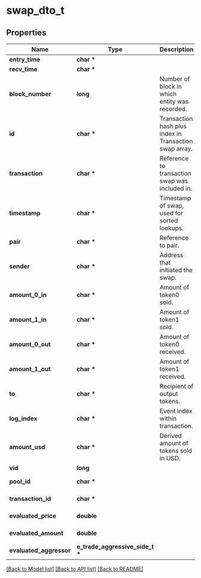 # swap_dto_t

## Properties
Name | Type | Description | Notes
------------ | ------------- | ------------- | -------------
**entry_time** | **char \*** |  | [optional] 
**recv_time** | **char \*** |  | [optional] 
**block_number** | **long** | Number of block in which entity was recorded. | [optional] 
**id** | **char \*** | Transaction hash plus index in Transaction swap array. | [optional] 
**transaction** | **char \*** | Reference to transaction swap was included in. | [optional] 
**timestamp** | **char \*** | Timestamp of swap, used for sorted lookups. | [optional] 
**pair** | **char \*** | Reference to pair. | [optional] 
**sender** | **char \*** | Address that initiated the swap. | [optional] 
**amount_0_in** | **char \*** | Amount of token0 sold. | [optional] 
**amount_1_in** | **char \*** | Amount of token1 sold. | [optional] 
**amount_0_out** | **char \*** | Amount of token0 received. | [optional] 
**amount_1_out** | **char \*** | Amount of token1 received. | [optional] 
**to** | **char \*** | Recipient of output tokens. | [optional] 
**log_index** | **char \*** | Event index within transaction. | [optional] 
**amount_usd** | **char \*** | Derived amount of tokens sold in USD. | [optional] 
**vid** | **long** |  | [optional] 
**pool_id** | **char \*** |  | [optional] [readonly] 
**transaction_id** | **char \*** |  | [optional] [readonly] 
**evaluated_price** | **double** |  | [optional] [readonly] 
**evaluated_amount** | **double** |  | [optional] [readonly] 
**evaluated_aggressor** | **e_trade_aggressive_side_t \*** |  | [optional] 

[[Back to Model list]](../README.md#documentation-for-models) [[Back to API list]](../README.md#documentation-for-api-endpoints) [[Back to README]](../README.md)


